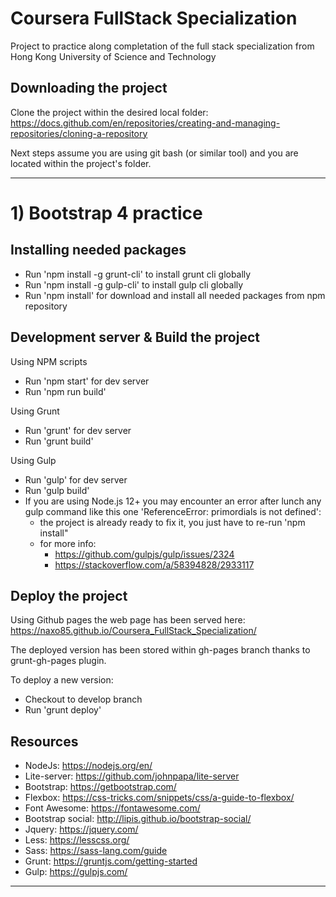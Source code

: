 # Coursera FullStack Specialization

Project to practice along completation of the full stack specialization from Hong Kong University of Science and Technology

## Downloading the project

Clone the project within the desired local folder: https://docs.github.com/en/repositories/creating-and-managing-repositories/cloning-a-repository 

Next steps assume you are using git bash (or similar tool) and you are located within the project's folder.

----------------------------------------------------------------------------------------------------------------------------------------------------

# 1) Bootstrap 4 practice

## Installing needed packages

- Run 'npm install -g grunt-cli' to install grunt cli globally
- Run 'npm install -g gulp-cli' to install gulp cli globally
- Run 'npm install' for download and install all needed packages from npm repository

## Development server & Build the project

Using NPM scripts
- Run 'npm start' for dev server
- Run 'npm run build'

Using Grunt
- Run 'grunt' for dev server
- Run 'grunt build'

Using Gulp
- Run 'gulp' for dev server
- Run 'gulp build'
- If you are using Node.js 12+ you may encounter an error after lunch any gulp command like this one 'ReferenceError: primordials is not defined':
  - the project is already ready to fix it, you just have to re-run 'npm install"
  - for more info: 
    - https://github.com/gulpjs/gulp/issues/2324
    - https://stackoverflow.com/a/58394828/2933117

## Deploy the project

Using Github pages the web page has been served here: https://naxo85.github.io/Coursera_FullStack_Specialization/

The deployed version has been stored within gh-pages branch thanks to grunt-gh-pages plugin. 

To deploy a new version:
- Checkout to develop branch
- Run 'grunt deploy'


## Resources

- NodeJs:           https://nodejs.org/en/
- Lite-server:      https://github.com/johnpapa/lite-server
- Bootstrap:        https://getbootstrap.com/
- Flexbox:          https://css-tricks.com/snippets/css/a-guide-to-flexbox/
- Font Awesome:     https://fontawesome.com/
- Bootstrap social: http://lipis.github.io/bootstrap-social/
- Jquery:           https://jquery.com/
- Less:             https://lesscss.org/
- Sass:             https://sass-lang.com/guide
- Grunt:            https://gruntjs.com/getting-started
- Gulp:             https://gulpjs.com/

----------------------------------------------------------------------------------------------------------------------------------------------------

